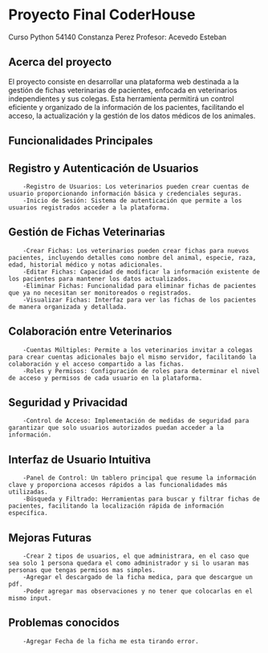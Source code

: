 # Proyecto Final CoderHouse

Curso Python 54140
Constanza Perez
Profesor: Acevedo Esteban

## Acerca del proyecto

El proyecto consiste en desarrollar una plataforma web destinada a la gestión de fichas veterinarias de pacientes, enfocada en veterinarios independientes y sus colegas. Esta herramienta permitirá un control eficiente y organizado de la información de los pacientes, facilitando el acceso, la actualización y la gestión de los datos médicos de los animales.

## Funcionalidades Principales

 ## Registro y Autenticación de Usuarios
        -Registro de Usuarios: Los veterinarios pueden crear cuentas de usuario proporcionando información básica y credenciales seguras.
        -Inicio de Sesión: Sistema de autenticación que permite a los usuarios registrados acceder a la plataforma.

 ##  Gestión de Fichas Veterinarias
        -Crear Fichas: Los veterinarios pueden crear fichas para nuevos pacientes, incluyendo detalles como nombre del animal, especie, raza, edad, historial médico y notas adicionales.
        -Editar Fichas: Capacidad de modificar la información existente de los pacientes para mantener los datos actualizados.
        -Eliminar Fichas: Funcionalidad para eliminar fichas de pacientes que ya no necesitan ser monitoreados o registrados.
        -Visualizar Fichas: Interfaz para ver las fichas de los pacientes de manera organizada y detallada.

## Colaboración entre Veterinarios
        -Cuentas Múltiples: Permite a los veterinarios invitar a colegas para crear cuentas adicionales bajo el mismo servidor, facilitando la colaboración y el acceso compartido a las fichas.
        -Roles y Permisos: Configuración de roles para determinar el nivel de acceso y permisos de cada usuario en la plataforma.

## Seguridad y Privacidad
        -Control de Acceso: Implementación de medidas de seguridad para garantizar que solo usuarios autorizados puedan acceder a la información.

## Interfaz de Usuario Intuitiva
        -Panel de Control: Un tablero principal que resume la información clave y proporciona accesos rápidos a las funcionalidades más utilizadas.
        -Búsqueda y Filtrado: Herramientas para buscar y filtrar fichas de pacientes, facilitando la localización rápida de información específica.

## Mejoras Futuras
        -Crear 2 tipos de usuarios, el que administrara, en el caso que sea solo 1 persona quedara el como administrador y si lo usaran mas personas que tengas permisos mas simples. 
        -Agregar el descargado de la ficha medica, para que descargue un pdf.
        -Poder agregar mas observaciones y no tener que colocarlas en el mismo input.

## Problemas conocidos
        -Agregar Fecha de la ficha me esta tirando error.